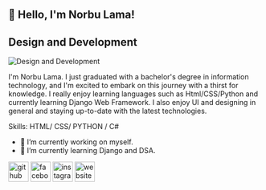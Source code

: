 ## 👋 Hello, I'm Norbu Lama!
##     Design and Development
![Design and Development](https://arturssmirnovs.github.io/github-profile-readme-generator/images/banner.png)

I'm Norbu Lama. I just graduated with a bachelor's degree in information technology, and I'm excited to embark on this journey with a thirst for knowledge. I really enjoy learning languages such as Html/CSS/Python and currently learning Django Web Framework. I also enjoy UI and designing in general and staying up-to-date with the latest technologies.

Skills: HTML/ CSS/ PYTHON / C#

- 🔭 I’m currently working on myself. 
- 🌱 I’m currently learning Django and DSA. 


[<img src='https://cdn.jsdelivr.net/npm/simple-icons@3.0.1/icons/github.svg' alt='github' height='40'>](https://github.com/NorbuHyolmo)  [<img src='https://cdn.jsdelivr.net/npm/simple-icons@3.0.1/icons/facebook.svg' alt='facebook' height='40'>](https://www.facebook.com/norbuhero)  [<img src='https://cdn.jsdelivr.net/npm/simple-icons@3.0.1/icons/instagram.svg' alt='instagram' height='40'>](https://www.instagram.com/norbulama_/)  [<img src='https://cdn.jsdelivr.net/npm/simple-icons@3.0.1/icons/icloud.svg' alt='website' height='40'>](https://norbuhyolmo.github.io/)  


